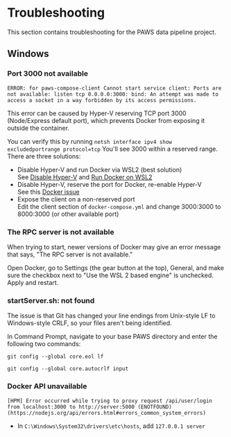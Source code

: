 # Troubleshooting

This section contains troubleshooting for the PAWS data pipeline project.

## Windows

### Port 3000 not available

`ERROR: for paws-compose-client Cannot start service client: Ports are not available: listen tcp 0.0.0.0:3000: bind: An attempt was made to access a socket in a way forbidden by its access permissions.`

This error can be caused by Hyper-V reserving TCP port 3000 (Node/Express default port), which prevents Docker from exposing it outside the container.

You can verify this by running `netsh interface ipv4 show excludedportrange protocol=tcp` You'll see 3000 within a reserved range.\
There are three solutions:

* Disable Hyper-V and run Docker via WSL2 (best solution)\
  See [Disable Hyper-V](https://docs.microsoft.com/en-us/troubleshoot/windows-client/application-management/virtualization-apps-not-work-with-hyper-v) and [Run Docker on WSL2](https://docs.docker.com/docker-for-windows/wsl/)
* Disable Hyper-V, reserve the port for Docker, re-enable Hyper-V\
  See this [Docker issue](https://github.com/docker/for-win/issues/3171#issuecomment-459205576)
* Expose the client on a non-reserved port\
  Edit the client section of `docker-compose.yml` and change 3000:3000 to 8000:3000 (or other available port)

### The RPC server is not available

When trying to start, newer versions of Docker may give an error message that says, "The RPC server is not available."

Open Docker, go to Settings (the gear button at the top), General, and make sure the checkbox next to "Use the WSL 2 based engine" is unchecked. Apply and restart.

### startServer.sh: not found

The issue is that Git has changed your line endings from Unix-style LF to Windows-style CRLF, so your files aren't being identified.

In Command Prompt, navigate to your base PAWS directory and enter the following two commands:

`git config --global core.eol lf`

`git config --global core.autocrlf input`

### Docker API unavailable

`[HPM] Error occurred while trying to proxy request /api/user/login from localhost:3000 to http://server:5000 (ENOTFOUND) (https://nodejs.org/api/errors.html#errors_common_system_errors)`

* In `C:\Windows\System32\drivers\etc\hosts`, add `127.0.0.1 server`
